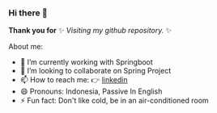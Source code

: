 ### Hi there 👋

<!-- **harry-rsyh/harry-rsyh** is a ✨ _special_ ✨ repository because its `README.md` (this file) appears on your GitHub profile. -->
**Thank you for** ✨ _Visiting my github repository._ ✨

About me:

- 🌱 I’m currently working with Springboot
- 👯 I’m looking to collaborate on Spring Project
- 📫 How to reach me: :point_right: [linkedin](https://www.linkedin.com/in/harry-rahmansyah/)
- 😄 Pronouns: Indonesia, Passive In English
- ⚡ Fun fact: Don't like cold, be in an air-conditioned room
